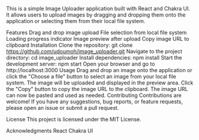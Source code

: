 This is a simple Image Uploader application built with React and Chakra UI. It allows users to upload images by dragging and dropping them onto the application or selecting them from their local file system.

Features
Drag and drop image upload
File selection from local file system
Loading progress indicator
Image preview after upload
Copy image URL to clipboard
Installation
Clone the repository: git clone https://github.com/udoumoh/image_uploader.git
Navigate to the project directory: cd image_uploader
Install dependencies: npm install
Start the development server: npm start
Open your browser and go to http://localhost:3000
Usage
Drag and drop an image onto the application or click the "Choose a file" button to select an image from your local file system.
The image will be uploaded and displayed in the preview area.
Click the "Copy" button to copy the image URL to the clipboard.
The image URL can now be pasted and used as needed.
Contributing
Contributions are welcome! If you have any suggestions, bug reports, or feature requests, please open an issue or submit a pull request.

License
This project is licensed under the MIT License.

Acknowledgments
React
Chakra UI





